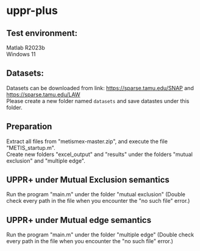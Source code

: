 # uppr-plus
## Test environment: 
Matlab R2023b <br>
Windows 11

## Datasets:
Datasets can be downloaded from link: https://sparse.tamu.edu/SNAP and https://sparse.tamu.edu/LAW <br>
Please create a new folder named `datasets` and save datastes under this folder.

## Preparation
Extract all files from "metismex-master.zip", and execute the file "METIS_startup.m". <br>
Create new folders "excel_output" and "results" under the folders "mutual exclusion" and "multiple edge".

## UPPR+ under Mutual Exclusion semantics
Run the program "main.m" under the folder "mutual exclusion" (Double check every path in the file when you encounter the "no such file" error.) 

## UPPR+ under Mutual edge semantics
Run the program "main.m" under the folder "multiple edge" (Double check every path in the file when you encounter the "no such file" error.) 
